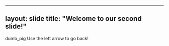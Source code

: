 
---
layout: slide
title: "Welcome to our second slide!"
---
dumb_pig
Use the left arrow to go back!